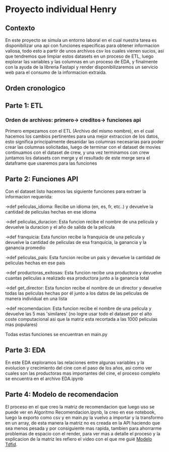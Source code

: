 # Proyecto individual Henry
## Contexto
  En este proyecto se simula un entorno laboral en el cual nuestra tarea es disponibilizar una api con funciones especificas para obtener informacion valiosa, todo esto a partir de unos archivos csv los cuales vienen sucios, asi que tendremos que limpiar estos datasets en un proceso de ETL, luego explorar las variables y las columnas en un proceso de EDA, y finalmente con la ayuda de la libreria Fastapi y render disponibilizaremos un servicio web para el consumo de la informacion extraída.

## Orden cronologico
## Parte 1: ETL
### Orden de archivos: primero-> creditos-> funciones api
  Primero empezamos con el ETL (Archivo del mismo nombre), en el cual hacemos los cambios pertinentes para una mejor extraccion de los datos, esto significa principalmente desanidar las columnas necesarias para poder crear las columnas solicitadas, luego de terminar con el dataset de movies continuamos con el dataset de crew, y una vez terminamos con crew juntamos los datasets con merge y el resultado de este merge sera el dataframe que usaremos para las funciones

## Parte 2: Funciones API
  Con el dataset listo hacemos las siguiente funciones para extraer la informacion requerida:
  
->def peliculas_idioma: Recibe un idioma (en, es, fr, etc..) y devuelve la cantidad de peliculas hechas en ese idioma

->def peliculas_duracion: Esta funcion recibe el nombre de una pelicula y devuelve la duracion y el año de salida de la pelicula

->def franquicia: Esta funcion recibe la franquicia de una pelicula  y devuelve la cantidad de peliculas de esa franquicia, la ganancia y la ganancia promedio

->def peliculas_pais: Esta funcion recibe un pais y devuelve la cantidad de peliculas hechas en ese pais

->def productoras_exitosas: Esta funcion recibe una productora y devuelve cuantas peliculas a realizado esa productora junto a la ganancia total

->def get_director: Esta funcion recibe el nombre de un director y devuelve todas las peliculas hechas por él junto a los datos de las peliculas de manera individual en una lista

->def recomendacion: Esta funcion recibe el nombre de una pelicula y devuelve las 5 mas 'similares' (no logre usar todo el dataset por el alto coste computacional asi que la matriz esta recortada a las 1000 peliculas mas populares)

Todas estas funciones se encuentran en main.py

## Parte 3: EDA
En este EDA exploramos las relaciones entre algunas variables y la evolucion y crecimiento del cine con el paso de los años, asi como ver cuales son las productoras mas importantes del cine, el proceso completo se encuentra en el archivo EDA.ipynb

## Parte 4: Modelo de recomendacion
El proceso en el que creo la matriz de recomendacion que luego uso se puede ver en Algoritmo Recomendacion.ipynb, la creo en ese notebook, luego la exporto como csv y en main.py la vuelvo a importar y la transformo en un array, de esta manera la matriz no es creada en la API haciendo que sea menos pesada y por consiguiente mas rapida, tambien para ahorrarme problemas de espacio con el render, para ver mas a detalle el proceso y la explicacion de la matriz les refiero el video con el que me guié
[Modelo Tdfid](https://www.youtube.com/watch?v=ijtxuF_5kEU&ab_channel=AISciences).<br>







